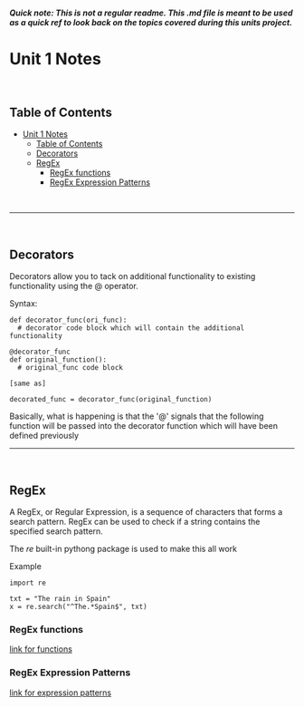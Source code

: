 ##### Quick note: This is not a regular readme. This .md file is meant to be used as a quick ref to look back on the topics covered during this units project. 

# Unit 1 Notes

<br>


## Table of Contents


- [Unit 1 Notes](#unit-1-notes)
  - [Table of Contents](#table-of-contents)
  - [Decorators](#decorators)
  - [RegEx](#regex)
    - [RegEx functions](#regex-functions)
    - [RegEx Expression Patterns](#regex-expression-patterns)

<br>

---

<br>

## Decorators

Decorators allow you to tack on additional functionality to existing functionality using the @ operator.

Syntax:

    def decorator_func(ori_func):
      # decorator code block which will contain the additional functionality
    
    @decorator_func
    def original_function():
      # original_func code block
    
    [same as]

    decorated_func = decorator_func(original_function)

Basically, what is happening is that the '@' signals that the following function will be passed into the decorator function which will have been defined previously

---

<br>

## RegEx 

A RegEx, or Regular Expression, is a sequence of characters that forms a search pattern. RegEx can be used to check if a string contains the specified search pattern.

The *re* built-in pythong package is used to make this all work

Example

    import re

    txt = "The rain in Spain"
    x = re.search("^The.*Spain$", txt)

### RegEx functions
[link for functions](https://docs.python.org/3/library/re.html#functions)

### RegEx Expression Patterns
[link for expression patterns](https://cheatography.com/davechild/cheat-sheets/regular-expressions/)
